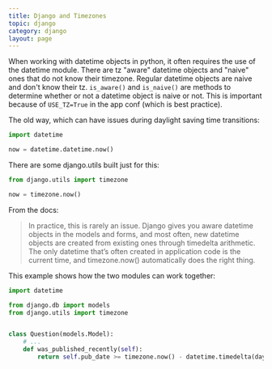 ```yaml
---
title: Django and Timezones
topic: django
category: django
layout: page
---
```

When working with datetime objects in python, it often requires the use of the datetime module. There are tz "aware" datetime objects and "naive" ones that do not know their timezone. Regular datetime objects are naive and don't know their tz. `is_aware()` and `is_naive()` are methods to determine whether or not a datetime object is naive or not. This is important because of `USE_TZ=True` in the app conf (which is best practice). 

The old way, which can have issues during daylight saving time transitions:
```py
import datetime

now = datetime.datetime.now()
```

There are some django.utils built just for this:
```py
from django.utils import timezone

now = timezone.now()
```

From the docs:
> In practice, this is rarely an issue. Django gives you aware datetime objects in the models and forms, and most often, new datetime objects are created from existing ones through timedelta arithmetic. The only datetime that’s often created in application code is the current time, and timezone.now() automatically does the right thing.

This example shows how the two modules can work together:
```py
import datetime

from django.db import models
from django.utils import timezone


class Question(models.Model):
    # ...
    def was_published_recently(self):
        return self.pub_date >= timezone.now() - datetime.timedelta(days=1)

```

